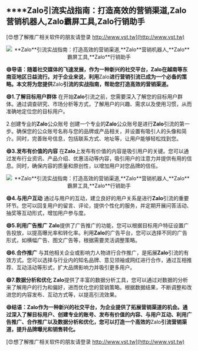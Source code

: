 ## ****Zalo**引流实战指南：打造高效的营销渠道,**Zalo**营销机器人,**Zalo**霸屏工具,**Zalo**行销助手**

[😍想了解推广相关软件的朋友请登录 http://www.vst.tw](http://www.vst.tw)

 <center><img src="https://vst.tw/MP4/tuiguang/png/7.png" alt="**Zalo**引流实战指南：打造高效的营销渠道,**Zalo**营销机器人,**Zalo**霸屏工具,**Zalo**行销助手"></center>

**😄导语：随着社交媒体的飞速发展，作为一种新兴的社交平台，**Zalo**在越南等东南亚地区日益流行。对于企业来说，利用**Zalo**进行营销引流已成为一个必备的策略。本文将为您提供**Zalo**引流的实战指南，帮助您打造高效的营销渠道。**

**😄1.了解目标用户群体**
在开始**Zalo**引流之前，您需要深入了解您的目标用户群体。通过调查研究、市场分析等方式，了解用户的兴趣、需求以及使用习惯，从而准确地定位您的目标用户。

2.创建专业的**Zalo**公众账号
创建一个专业的**Zalo**公众账号是进行**Zalo**引流的第一步。确保您的公众账号名称与您的品牌或产品相关，并设置有吸引人的头像和简介。同时，完善账号信息，包括联系方式、地址等，让用户能够轻松找到您。

**😄3.发布有价值的内容**
在**Zalo**上发布有价值的内容是吸引用户的关键。您可以通过发布行业资讯、产品介绍、优惠活动等内容，吸引用户的注意力并提供有用的信息。同时，确保内容的质量和原创性，以增加用户对您品牌的信任。

 <center><img src="https://vst.tw/MP4/tuiguang/png/2.png" alt="**Zalo**引流实战指南：打造高效的营销渠道,**Zalo**营销机器人,**Zalo**霸屏工具,**Zalo**行销助手"></center>

**😄4.与用户互动**
通过与用户的互动，建立良好的用户关系是进行**Zalo**引流的重要环节。您可以回复用户的留言、评论，提供个性化的服务，并定期开展问答活动、抽奖等互动形式，增加用户参与度。

**😄5.利用广告推广**
**Zalo**提供了广告推广的功能，您可以根据目标用户特征设置广告投放，以提高曝光率和转化率。利用**Zalo**的广告平台，您可以选择不同的广告形式，如横幅广告、图文广告等，根据需要灵活调整策略。

**😄6.合作推广**
与其他相关企业或影响力人物进行合作推广，是拓展**Zalo**引流的有效方式。您可以选择与行业内的知名品牌、意见领袖或网红进行合作，通过互相推荐、互动活动等形式，扩大品牌影响力并吸引更多用户。

**😄7.数据分析和优化**
**Zalo**提供了丰富的数据分析工具，您可以通过对数据的分析来了解用户的行为和偏好，进而优化您的营销策略。根据数据结果，不断调整和改进您的内容发布、互动方式等，以提高引流效果。

**😄结语：**Zalo**作为一种新兴的社交平台，为企业提供了拓展营销渠道的机会。通过深入了解目标用户、创建专业的账号、发布有价值的内容、与用户互动、利用广告推广、合作推广以及数据分析和优化，您可以打造一个高效的**Zalo**引流营销渠道，提升品牌曝光和销售转化。**

[😍想了解推广相关软件的朋友请登录 http://www.vst.tw](http://www.vst.tw)



